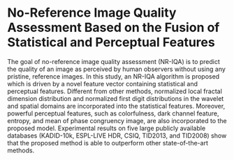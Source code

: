# No-Reference Image Quality Assessment Based on the Fusion of Statistical and Perceptual Features
The goal of no-reference image quality assessment (NR-IQA) is to predict the quality of an image as perceived by human observers without using any pristine, reference images. In this study, an NR-IQA algorithm is proposed which is driven by a novel feature vector containing statistical and perceptual features. Different from other methods, normalized local fractal dimension distribution and normalized first digit distributions in the wavelet and spatial domains are incorporated into the statistical features. Moreover, powerful perceptual features, such as colorfulness, dark channel feature, entropy, and mean of phase congruency image, are also incorporated to the proposed model. Experimental results on five large publicly available databases (KADID-10k, ESPL-LIVE HDR, CSIQ, TID2013, and TID2008) show that the proposed method is able to outperform other state-of-the-art methods.
